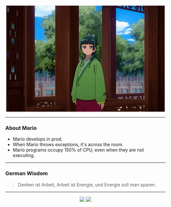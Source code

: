 <p align="center">
  <img src="assets/maomao.gif" />
</p>

---

### About Mario
- Mario develops in prod.
- When Mario throws exceptions, it's across the room.
- Mario programs occupy 150% of CPU, even when they are not executing.

---

### German Wisdom
> Denken ist Arbeit, Arbeit ist Energie, und Energie soll man sparen.

---

<p align="center">
  <a>
    <img height="180em" src="https://github-readme-stats-eight-theta.vercel.app/api?username=Torfkopp&show_icons=true&theme=dark&include_all_commits=true&count_private=true"/>
  </a>
  <a href="https://github.com/Torfkopp?tab=repositories">
    <img height="180em" src="https://github-readme-stats-eight-theta.vercel.app/api/top-langs/?username=torfkopp&layout=compact&theme=dark&langs_count=8&hide=java"/>
  </a>
</p>
